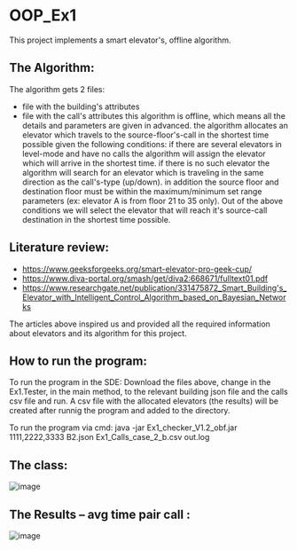 # OOP_Ex1

This project implements a smart elevator's, offline algorithm.

## **The Algorithm:**

The algorithm gets 2 files:
* file with the building's attributes
* file with the call's attributes
this algorithm is offline, which means all the details and parameters are given in advanced.
the algorithm allocates an elevator which travels to the source-floor's-call in the shortest time possible given the following conditions:
if there are several elevators in level-mode and have no calls the algorithm will assign the elevator which will arrive in the shortest time.
if there is no such elevator the algorithm will search for an elevator which is traveling in the same direction as the call's-type (up/down).
in addition the source floor and destination floor must be within the maximum/minimum set range parameters (ex: elevator A is from floor 21 to 35 only).
Out of the above conditions we will select the elevator that will reach it's source-call destination in the shortest time possible.

## **Literature review:**
* https://www.geeksforgeeks.org/smart-elevator-pro-geek-cup/
* https://www.diva-portal.org/smash/get/diva2:668671/fulltext01.pdf
* https://www.researchgate.net/publication/331475872_Smart_Building's_Elevator_with_Intelligent_Control_Algorithm_based_on_Bayesian_Networks

The articles above inspired us and provided all the required information about elevators and its algorithm for this project.

## **How to run the program:**
To run the program in the SDE:
Download the files above, change in the Ex1.Tester, in the main method, to the relevant building json file and the calls csv file and run. 
A csv file with the allocated elevators (the results) will be created after runnig the program and added to the directory. 

To run the program via cmd:
java -jar Ex1_checker_V1.2_obf.jar 1111,2222,3333 B2.json Ex1_Calls_case_2_b.csv out.log

## **The class:**
![image](https://user-images.githubusercontent.com/94145486/142739902-51480e13-f4f9-4663-8bd2-82da56036855.png)

## **The Results – avg time pair call :**
![image](https://user-images.githubusercontent.com/94145486/142739924-347b3c17-283e-4b94-b4f1-3af4e16188a6.png)

